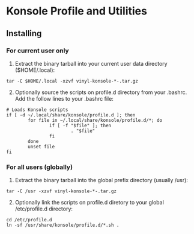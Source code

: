 # Konsole Profile and Utilities

## Installing

### For current user only
1. Extract the binary tarball into your current user data directory ($HOME/.local):

```shell
tar -C $HOME/.local -xzvf vinyl-konsole-*-.tar.gz
```

2. Optionally source the scripts on profile.d directory from your .bashrc. Add the
follow lines to your .bashrc file:

```shell
# Loads Konsole scripts
if [ -d ~/.local/share/konsole/profile.d ]; then
        for file in ~/.local/share/konsole/profile.d/*; do
                if [ -f "$file" ]; then
                        . "$file"
                fi
        done
        unset file
fi
```

### For all users (globally)
1. Extract the binary tarball into the global prefix directory (usually /usr):

```shell
tar -C /usr -xzvf vinyl-konsole-*-.tar.gz
```

2. Optionally link the scripts on profile.d diretory to your global /etc/profile.d 
directory:

```shell
cd /etc/profile.d
ln -sf /usr/share/konsole/profile.d/*.sh .
```

